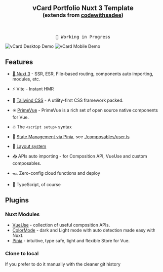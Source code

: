 <h2 align="center">

vCard Portfolio Nuxt 3 Template<br>
<small>(extends from [codewithsadee](https://github.com/codewithsadee/vcard-personal-portfolio))</small>

</h2><br>

<pre align="center">
🧪 Working in Progress
</pre>

![vCard Desktop Demo](https://github.com/codewithsadee/vcard-personal-portfolio/raw/master/website-demo-image/desktop.png)
![vCard Mobile Demo](https://github.com/codewithsadee/vcard-personal-portfolio/raw/master/website-demo-image/mobile.png)

## Features

- [💚 Nuxt 3](https://v3.nuxtjs.org) - SSR, ESR, File-based routing, components auto importing, modules, etc.

- ⚡️ Vite - Instant HMR

- 🎨 [Tailwind CSS](https://github.com/tailwindcss) - A utility-first CSS framework packed.

- :eight_spoked_asterisk: [PrimeVue](https://www.primefaces.org/primevue/) - PrimeVue is a rich set of open source native components for Vue.

- 🔥 The `<script setup>` syntax

- 🍍 [State Management via Pinia](https://pinia.esm.dev), see [./composables/user.ts](./composables/user.ts)

- 📑 [Layout system](./layouts)

- 📥 APIs auto importing - for Composition API, VueUse and custom composables.

- 🏎 Zero-config cloud functions and deploy

- 🦾 TypeScript, of course

## Plugins

### Nuxt Modules

- [VueUse](https://github.com/vueuse/vueuse) - collection of useful composition APIs.
- [ColorMode](https://github.com/nuxt-community/color-mode-module) - dark and Light mode with auto detection made easy with Nuxt.
- [Pinia](https://pinia.esm.dev/) - intuitive, type safe, light and flexible Store for Vue.

### Clone to local

If you prefer to do it manually with the cleaner git history